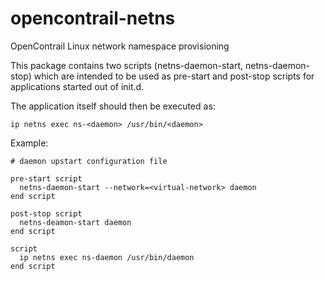 opencontrail-netns
==================

OpenContrail Linux network namespace provisioning

This package contains two scripts (netns-daemon-start, netns-daemon-stop) which are intended to be used as pre-start and post-stop scripts for applications started out of init.d.

The application itself should then be executed as:
```
ip netns exec ns-<daemon> /usr/bin/<daemon>
```

Example:
```
# daemon upstart configuration file

pre-start script
  netns-daemon-start --network=<virtual-network> daemon
end script

post-stop script
  netns-deamon-start daemon
end script

script
  ip netns exec ns-daemon /usr/bin/daemon
end script
```
